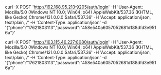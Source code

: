 curl -X POST 'http://192.168.95.213:9205/auth/login' -H 'User-Agent: Mozilla/5.0 (Windows NT 10.0; Win64; x64) AppleWebKit/537.36 (KHTML, like Gecko) Chrome/131.0.0.0 Safari/537.36' -H 'Accept: application/json, text/plain, */*' -H 'Content-Type: application/json' -d '{"phone":"17621803113","password":"458e540a6057052681d188dfd3e9516a"}'


curl -X POST 'http://103.115.46.227:8080/auth/login' -H 'User-Agent: Mozilla/5.0 (Windows NT 10.0; Win64; x64) AppleWebKit/537.36 (KHTML, like Gecko) Chrome/131.0.0.0 Safari/537.36' -H 'Accept: application/json, text/plain, */*' -H 'Content-Type: application/json' -d '{"phone":"17621803113","password":"458e540a6057052681d188dfd3e9516a"}'